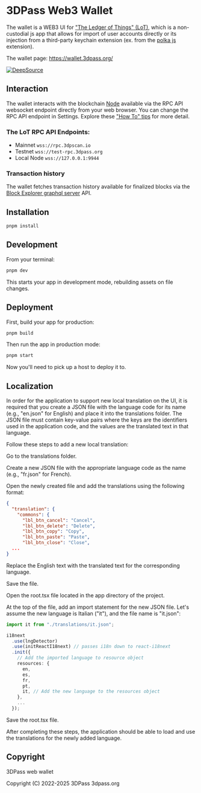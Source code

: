 # 3DPass Web3 Wallet
The wallet is a WEB3 UI for ["The Ledger of Things" (LoT)](https://github.com/3Dpass/3DP), which is a non-custodial js app that allows for import of user accounts directly or its injection from a third-party keychain extension (ex. from the [polka js](https://polkadot.js.org/extension/) extension).

The wallet page: https://wallet.3dpass.org/

[![DeepSource](https://app.deepsource.com/gh/3Dpass/wallet.svg/?label=resolved+issues&show_trend=true&token=z_DO8FXnvAQwY3HBOodOfScB)](https://app.deepsource.com/gh/3Dpass/wallet/)

## Interaction
The wallet interacts with the blockchain [Node](https://github.com/3Dpass/3DP) available via the RPC API websocket endpoint directly from your web browser. You can change the RPC API endpoint in Settings. Explore these ["How To" tips](https://3dpass.org/mainnet#wallet) for more detail.

### The LoT RPC API Endpoints:
- Mainnet `wss://rpc.3dpscan.io`
- Testnet `wss://test-rpc.3dpass.org`
- Local Node `wss://127.0.0.1:9944`

### Transaction history
The wallet fetches transaction history available for finalized blocks via the [Block Explorer graphql server](https://explorer-api.3dpscan.io/graphql/) API.

## Installation

```sh
pnpm install
```

## Development

From your terminal:

```sh
pnpm dev
```

This starts your app in development mode, rebuilding assets on file changes.

## Deployment

First, build your app for production:

```sh
pnpm build
```

Then run the app in production mode:

```sh
pnpm start
```

Now you'll need to pick up a host to deploy it to.

## Localization

In order for the application to support new local translation on the UI, it is required that you create a JSON file with the language code for its name (e.g., "en.json" for English) and place it into the translations folder. The JSON file must contain key-value pairs where the keys are the identifiers used in the application code, and the values are the translated text in that language.

Follow these steps to add a new local translation:

Go to the translations folder.

Create a new JSON file with the appropriate language code as the name (e.g., "fr.json" for French).

Open the newly created file and add the translations using the following format:

```json
{
  "translation": {
    "commons": {
      "lbl_btn_cancel": "Cancel",
      "lbl_btn_delete": "Delete",
      "lbl_btn_copy": "Copy",
      "lbl_btn_paste": "Paste",
      "lbl_btn_close": "Close",
  ...
}
```

Replace the English text with the translated text for the corresponding language.

Save the file.

Open the root.tsx file located in the app directory of the project.

At the top of the file, add an import statement for the new JSON file. Let's assume the new language is Italian ("it"), and the file name is "it.json":

```ts
import it from "./translations/it.json";

i18next
  .use(lngDetector)
  .use(initReactI18next) // passes i18n down to react-i18next
  .init({
    // Add the imported language to resource object
    resources: {
      en,
      es,
      fr,
      pt,
      it, // Add the new language to the resources object
    },
    ...
  });
```
Save the root.tsx file.

After completing these steps, the application should be able to load and use the translations for the newly added language.

## Copyright
3DPass web wallet

Copyright (C) 2022-2025  3DPass 3dpass.org
